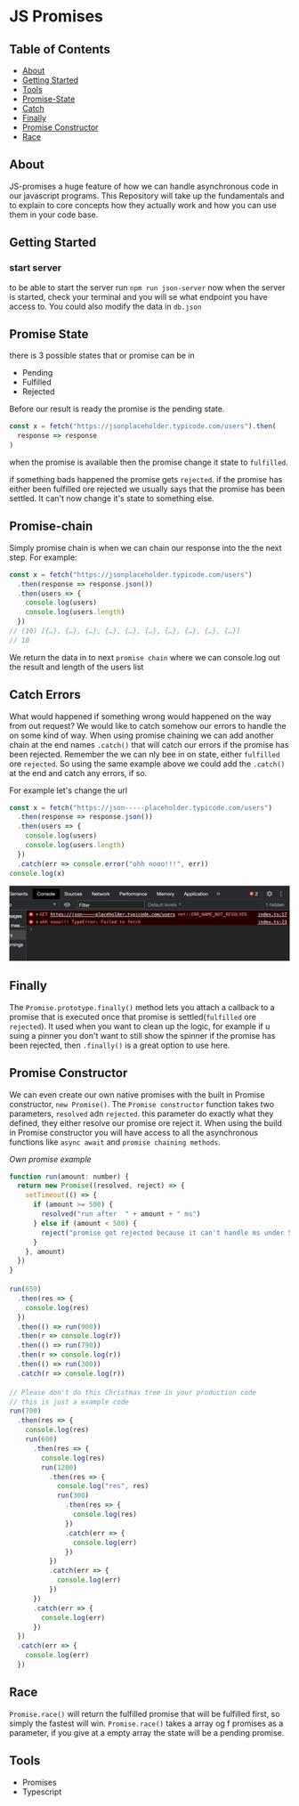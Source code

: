 # JS Promises

## Table of Contents

- [About](#about)
- [Getting Started](#getting_started)
- [Tools](#tools)
- [Promise-State](#promise-state)
- [Catch](#catch)
- [Finally](#finally)
- [Promise Constructor](#promise-constructor)
- [Race](#race)

## About <a name = "about"></a>

JS-promises a huge feature of how we can handle asynchronous code in our javascript programs.
This Repository will take up the fundamentals and to explain to core concepts how they actually work and how you can use them in your code base.

## Getting Started <a name = "getting_started"></a>

### start server

to be able to start the server run `npm run json-server`
now when the server is started, check your terminal and you will se what endpoint you have access to.
You could also modify the data in `db.json`

## Promise State <a name = "promise-state"></a>

there is 3 possible states that or promise can be in

- Pending
- Fulfilled
- Rejected

Before our result is ready the promise is the pending state.

```js
const x = fetch("https://jsonplaceholder.typicode.com/users").then(
  response => response
)
```

when the promise is available then the promise change it state to `fulfilled`.

if something bads happened the promise gets `rejected`.
if the promise has either been fulfilled ore rejected we usually says that the promise has been settled. It can't now change it's state to something else.

## Promise-chain <a name = "promise-chain"></a>

Simply promise chain is when we can chain our response into the the next step.
For example:

```js
const x = fetch("https://jsonplaceholder.typicode.com/users")
  .then(response => response.json())
  .then(users => {
    console.log(users)
    console.log(users.length)
  })
// (10) [{…}, {…}, {…}, {…}, {…}, {…}, {…}, {…}, {…}, {…}]
// 10
```

We return the data in to next `promise chain` where we can console.log out the result and length of the users list

## Catch Errors <a name = "catch"></a>

What would happened if something wrong would happened on the way from out request? We would like to catch somehow our errors to handle the on some kind of way.
When using promise chaining we can add another chain at the end names `.catch()` that will catch our errors if the promise has been rejected.
Remember the we can nly bee in on state, either `fulfilled` ore `rejected`.
So using the same example above we could add the `.catch()` at the end and catch any errors, if so.

For example let's change the url

```js
const x = fetch("https://json-----placeholder.typicode.com/users")
  .then(response => response.json())
  .then(users => {
    console.log(users)
    console.log(users.length)
  })
  .catch(err => console.error("ohh nooo!!!", err))
console.log(x)
```

<img src="error.png" />

## Finally <a name = "finally"></a>

The `Promise.prototype.finally()` m​e​t​h​o​d lets you attach a callback to a promise that is executed once that promise is settled(`fulfilled` ore `rejected`). It used when you want to clean up the logic, for example if u suing a pinner you don't want to still show the spinner if the promise has been rejected, then `.finally()` is a great option to use here.

## Promise Constructor <a name = "promise-constructor"></a>

We can even create our own native promises with the built in Promise constructor, `new Promise()`.
The `Promise constructor` function takes two parameters, `resolved` adn `rejected`.
this parameter do exactly what they defined, they either resolve our promise ore reject it.
When using the build in Promise constructor you will have access to all the asynchronous functions like `async await` and `promise chaining methods`.

_Own promise example_

```js
function run(amount: number) {
  return new Promise((resolved, reject) => {
    setTimeout(() => {
      if (amount >= 500) {
        resolved("run after  " + amount + " ms")
      } else if (amount < 500) {
        reject("promise got rejected because it can't handle ms under 500 ms")
      }
    }, amount)
  })
}

run(650)
  .then(res => {
    console.log(res)
  })
  .then(() => run(900))
  .then(r => console.log(r))
  .then(() => run(790))
  .then(r => console.log(r))
  .then(() => run(300))
  .catch(r => console.log(r))

// Please don't do this Christmas tree in your production code
// this is just a example code
run(700)
  .then(res => {
    console.log(res)
    run(600)
      .then(res => {
        console.log(res)
        run(1200)
          .then(res => {
            console.log("res", res)
            run(300)
              .then(res => {
                console.log(res)
              })
              .catch(err => {
                console.log(err)
              })
          })
          .catch(err => {
            console.log(err)
          })
      })
      .catch(err => {
        console.log(err)
      })
  })
  .catch(err => {
    console.log(err)
  })
```

## Race <a name = "race"></a>

`Promise.race()` will return the fulfilled promise that will be fulfilled first, so simply the fastest will win.
`Promise.race()` takes a array og f promises as a parameter, if you give at a empty array the state will be a pending promise.

## Tools <a name = "tools"></a>

- Promises
- Typescript
